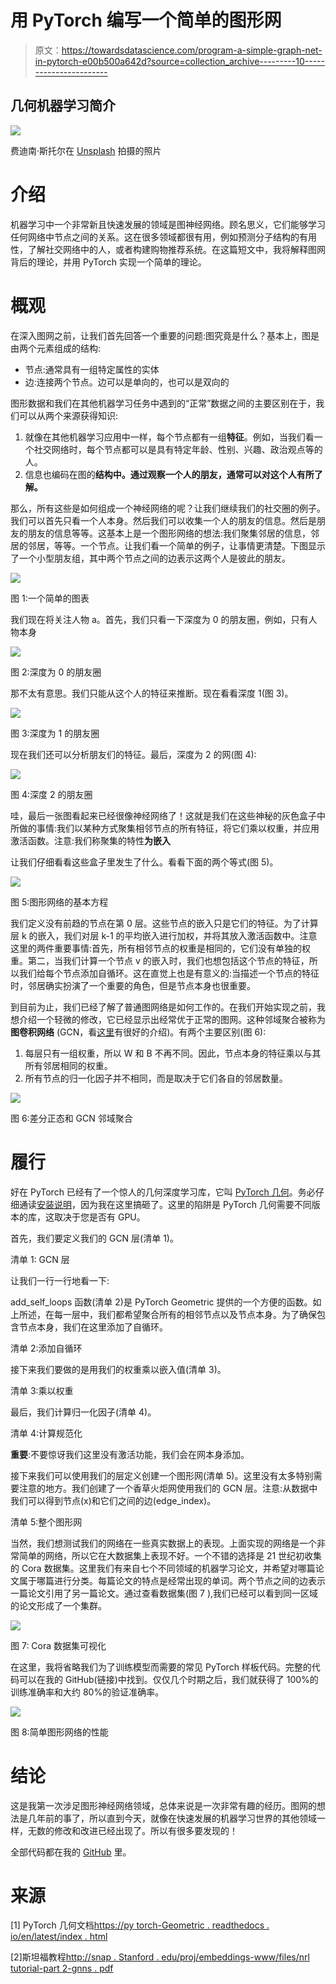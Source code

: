 # 用 PyTorch 编写一个简单的图形网

> 原文：<https://towardsdatascience.com/program-a-simple-graph-net-in-pytorch-e00b500a642d?source=collection_archive---------10----------------------->

## 几何机器学习简介

![](img/fb3665a3fd359bd46d3b817e07480d7c.png)

费迪南·斯托尔在 [Unsplash](https://unsplash.com?utm_source=medium&utm_medium=referral) 拍摄的照片

# 介绍

机器学习中一个非常新且快速发展的领域是图神经网络。顾名思义，它们能够学习任何网络中节点之间的关系。这在很多领域都很有用，例如预测分子结构的有用性，了解社交网络中的人，或者构建购物推荐系统。在这篇短文中，我将解释图网背后的理论，并用 PyTorch 实现一个简单的理论。

# 概观

在深入图网之前，让我们首先回答一个重要的问题:图究竟是什么？基本上，图是由两个元素组成的结构:

*   节点:通常具有一组特定属性的实体
*   边:连接两个节点。边可以是单向的，也可以是双向的

图形数据和我们在其他机器学习任务中遇到的“正常”数据之间的主要区别在于，我们可以从两个来源获得知识:

1.  就像在其他机器学习应用中一样，每个节点都有一组**特征**。例如，当我们看一个社交网络时，每个节点都可以是具有特定年龄、性别、兴趣、政治观点等的人。
2.  信息也编码在图的**结构中。通过观察一个人的朋友，通常可以对这个人有所了解。**

那么，所有这些是如何组成一个神经网络的呢？让我们继续我们的社交圈的例子。我们可以首先只看一个人本身。然后我们可以收集一个人的朋友的信息。然后是朋友的朋友的信息等等。这基本上是一个图形网络的想法:我们聚集邻居的信息，邻居的邻居，等等。一个节点。让我们看一个简单的例子，让事情更清楚。下图显示了一个小型朋友组，其中两个节点之间的边表示这两个人是彼此的朋友。

![](img/d23e3fac6c9e39de4b986f4052095885.png)

图 1:一个简单的图表

我们现在将关注人物 a。首先，我们只看一下深度为 0 的朋友圈，例如，只有人物本身

![](img/8695ed2846a9ae79c053c6dde095da8c.png)

图 2:深度为 0 的朋友圈

那不太有意思。我们只能从这个人的特征来推断。现在看看深度 1(图 3)。

![](img/da15528fe8a5ecdcc118016946706ab7.png)

图 3:深度为 1 的朋友圈

现在我们还可以分析朋友们的特征。最后，深度为 2 的网(图 4):

![](img/6e020095fa781e0ea985ed8eae783b44.png)

图 4:深度 2 的朋友圈

哇，最后一张图看起来已经很像神经网络了！这就是我们在这些神秘的灰色盒子中所做的事情:我们以某种方式聚集相邻节点的所有特征，将它们乘以权重，并应用激活函数。注意:我们称聚集的特性**为嵌入**

让我们仔细看看这些盒子里发生了什么。看看下面的两个等式(图 5)。

![](img/51ffbb499a7d65684e78fbecb7669f60.png)

图 5:图形网络的基本方程

我们定义没有前趋的节点在第 0 层。这些节点的嵌入只是它们的特征。为了计算层 k 的嵌入，我们对层 k-1 的平均嵌入进行加权，并将其放入激活函数中。注意这里的两件重要事情:首先，所有相邻节点的权重是相同的，它们没有单独的权重。第二，当我们计算一个节点 v 的嵌入时，我们也想包括这个节点的特征，所以我们给每个节点添加自循环。这在直觉上也是有意义的:当描述一个节点的特征时，邻居确实扮演了一个重要的角色，但是节点本身也很重要。

到目前为止，我们已经了解了普通图网络是如何工作的。在我们开始实现之前，我想介绍一个轻微的修改，它已经显示出经常优于正常的图网。这种邻域聚合被称为**图卷积网络** (GCN，看[这里](https://tkipf.github.io/graph-convolutional-networks/)有很好的介绍)。有两个主要区别(图 6):

1.  每层只有一组权重，所以 W 和 B 不再不同。因此，节点本身的特征乘以与其所有邻居相同的权重。
2.  所有节点的归一化因子并不相同，而是取决于它们各自的邻居数量。

![](img/1d44a04c4cffbd2da40123ccd306d428.png)

图 6:差分正态和 GCN 邻域聚合

# 履行

好在 PyTorch 已经有了一个惊人的几何深度学习库，它叫 [PyTorch 几何](https://github.com/rusty1s/pytorch_geometric)。务必仔细通读[安装说明](https://pytorch-geometric.readthedocs.io/en/latest/notes/installation.html)，因为我在这里搞砸了。这里的陷阱是 PyTorch 几何需要不同版本的库，这取决于您是否有 GPU。

首先，我们要定义我们的 GCN 层(清单 1)。

清单 1: GCN 层

让我们一行一行地看一下:

add_self_loops 函数(清单 2)是 PyTorch Geometric 提供的一个方便的函数。如上所述，在每一层中，我们都希望聚合所有的相邻节点以及节点本身。为了确保包含节点本身，我们在这里添加了自循环。

清单 2:添加自循环

接下来我们要做的是用我们的权重乘以嵌入值(清单 3)。

清单 3:乘以权重

最后，我们计算归一化因子(清单 4)。

清单 4:计算规范化

**重要**:不要惊讶我们这里没有激活功能，我们会在网本身添加。

接下来我们可以使用我们的层定义创建一个图形网(清单 5)。这里没有太多特别需要注意的地方。我们创建了一个香草火炬网使用我们的 GCN 层。注意:从数据中我们可以得到节点(x)和它们之间的边(edge_index)。

清单 5:整个图形网

当然，我们想测试我们的网络在一些真实数据上的表现。上面实现的网络是一个非常简单的网络，所以它在大数据集上表现不好。一个不错的选择是 21 世纪初收集的 Cora 数据集。这里我们有来自七个不同领域的机器学习论文，并希望对哪篇论文属于哪篇进行分类。每篇论文的特点是经常出现的单词。两个节点之间的边表示一篇论文引用了另一篇论文。通过查看数据集(图 7 ),我们已经可以看到同一区域的论文形成了一个集群。

![](img/a001e1e7a27f58be720c5a4bb0a2c328.png)

图 7: Cora 数据集可视化

在这里，我将省略我们为了训练模型而需要的常见 PyTorch 样板代码。完整的代码可以在我的 GitHub(链接)中找到。仅仅几个时期之后，我们就获得了 100%的训练准确率和大约 80%的验证准确率。

![](img/3ff229ff72c1b9489e472c33ec91b5fc.png)

图 8:简单图形网络的性能

# 结论

这是我第一次涉足图形神经网络领域，总体来说是一次非常有趣的经历。图网的想法是几年前的事了，所以直到今天，就像在快速发展的机器学习世界的其他领域一样，无数的修改和改进已经出现了。所以有很多要发现的！

全部代码都在我的 [GitHub](https://github.com/praxidike97/GraphNeuralNet/tree/master) 里。

# 来源

[1] PyTorch 几何文档[https://py torch-Geometric . readthedocs . io/en/latest/index . html](https://pytorch-geometric.readthedocs.io/en/latest/index.html)

[2]斯坦福教程[http://snap . Stanford . edu/proj/embeddings-www/files/nrl tutorial-part 2-gnns . pdf](http://snap.stanford.edu/proj/embeddings-www/files/nrltutorial-part2-gnns.pdf)